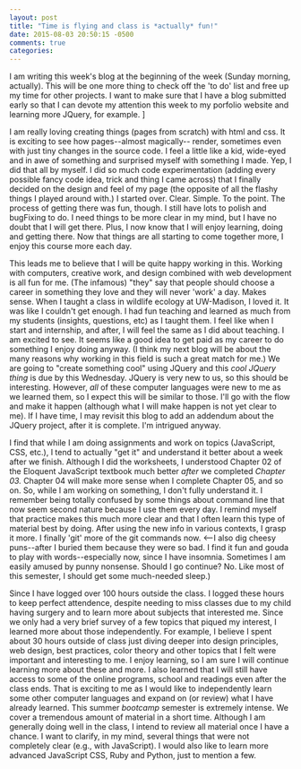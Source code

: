 ```yaml
---
layout: post
title: "Time is flying and class is *actually* fun!"
date: 2015-08-03 20:50:15 -0500
comments: true
categories: 
---
```

I am writing this week's blog at the beginning of the week (Sunday morning, actually).  This will be one more thing to check off the 'to do' list and free up my time for other projects.  I want to make sure that I have a blog submitted early so that I can devote my attention this week to my porfolio website and learning more JQuery, for example.  ]

I am really loving creating things (pages from scratch) with html and css.  It is exciting to see how pages--almost magically-- render, sometimes even with just tiny changes in the source code.  I feel a little like a kid, wide-eyed and in awe of something and surprised myself with something I made.  Yep, I did that all by myself.  I did so much code experimentation (adding every possible fancy code idea, trick and thing I came across) that I finally decided on the design and feel of my page (the opposite of all the flashy things I played around with.) I started over.  Clear.  Simple.  To the point.  The process of getting there was fun, though.  I still have lots to polish and bugFixing to do.  I need things to be more clear in my mind, but I have no doubt that I will get there.  Plus, I now know that I will enjoy learning, doing and getting there.  Now that things are all starting to come together more, I enjoy this course more each day.  

This leads me to believe that I will be quite happy working in this.  Working with computers, creative work, and design combined with web development is all fun for me.  (The infamous) "they" say that people should choose a career in something they love and they will never 'work' a day.  Makes sense.  When I taught a class in wildlife ecology at UW-Madison, I loved it.  It was like I couldn't get enough.  I had fun teaching and learned as much from my students (insights, questions, etc) as I taught them.  I feel like when I start and internship, and after, I will feel the same as I did about teaching.  I am excited to see.  It seems like a good idea to get paid as my career to do something I enjoy doing anyway.  (I think my next blog will be about the many reasons why working in this field is such a great match for me.)  We are going to "create something cool" using JQuery and this *cool JQuery thing* is due by this Wednesday. JQuery is very new to us, so this should be interesting.  However, *all* of these computer languages were new to me as we learned them, so I expect this will be similar to those.  I'll go with the flow and make it happen (although what I will make happen is not yet clear to me).  If I have time, I may revisit this blog to add an addendum about the JQuery project, after it is complete.  I'm intrigued anyway. 

I find that while I am doing assignments and work on topics (JavaScript, CSS, etc.), I tend to actually "get it" and understand it better about a week after we finish.  Although I did the worksheets, I understood Chapter 02 of the Eloquent JavaScript textbook much better *after* we completed *Chapter 03.*  Chapter 04 will make more sense when I complete Chapter 05, and so on. So, while I am working on something, I don't fully understand it.  I remember being totally confused by some things about command line that now seem second nature because I use them every day.  I remind myself that practice makes this much more clear and that I often learn this type of material best by doing. After using the new info in various contexts, I grasp it more.  I finally 'git' more of the git commands now. <--I also dig cheesy puns--after I buried them because they were so bad. I find it fun and gouda to play with words--especially now, since I have insomnia.  Sometimes I am easily amused by punny nonsense.  Should I go continue?  No.  Like most of this semester, I should get some much-needed sleep.)

Since I have logged over 100 hours outside the class.  I logged these hours to keep perfect attendence, despite needing to miss classes due to my child having surgery and to learn more about subjects that interested me.  Since we only had a very brief survey of a few topics that piqued my interest, I learned more about those independently.  For example, I believe I spent about 30 hours outside of class just diving deeper into design principles, web design, best practices, color theory and other topics that I felt were important and interesting to me.  I enjoy learning, so I am sure I will continue learning more about these and more.  I also learned that I will still have access to some of the online programs, school and readings even after the class ends.  That is exciting to me as I would like to independently learn some other computer languages and expand on (or review) what I have already learned.  This summer *bootcamp* semester is extremely intense.  We cover a tremendous amount of material in a short time.  Although I am generally doing well in the class, I intend to review all material once I have a chance.  I want to clarify, in my mind, several things that were not completely clear (e.g., with JavaScript).  I would also like to learn more advanced JavaScript CSS, Ruby and Python, just to mention a few.   